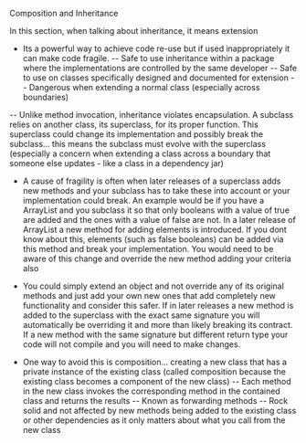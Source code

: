 Composition and Inheritance

In this section, when talking about inheritance, it means extension

- Its a powerful way to achieve code re-use but if used inappropriately it can make code fragile.
-- Safe to use inheritance within a package where the implementations are controlled by the same developer
-- Safe to use on classes specifically designed and documented for extension
-- Dangerous when extending a normal class (especially across boundaries)

-- Unlike method invocation, inheritance violates encapsulation. A subclass relies on another class, its superclass, for its proper function. This superclass could change its implementation and possibly break the subclass... this means the subclass must evolve with the superclass (especially a concern when extending a class across a boundary that someone else updates - like a class in a dependency jar)

- A cause of fragility is often when later releases of a superclass adds new methods and your subclass has to take these into account or your implementation could break. An example would be if you have a ArrayList and you subclass it so that only booleans with a value of true are added and the ones with a value of false are not. In a later release of ArrayList a new method for adding elements is introduced. If you dont know about this, elements (such as false booleans) can be added via this method and break your implementation. You would need to be aware of this change and override the new method adding your criteria also 

- You could simply extend an object and not override any of its original methods and just add your own new ones that add completely new functionality and consider this safer. If in later releases a new method is added to the superclass with the exact same signature you will automatically be overriding it and more than likely breaking its contract. If a new method with the same signature but different return type your code will not compile and you will need to make changes.

- One way to avoid this is composition... creating a new class that has a private instance of the existing class (called composition because the existing class becomes a component of the new class)
-- Each method in the new class invokes the corresponding method in the contained class and returns the results
-- Known as forwarding methods
-- Rock solid and not affected by new methods being added to the existing class or other dependencies as it only matters about what you call from the new class






